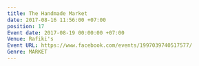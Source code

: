 ```yaml
---
title: The Handmade Market
date: 2017-08-16 11:56:00 +07:00
position: 17
Event date: 2017-08-19 00:00:00 +07:00
Venue: Rafiki's
Event URL: https://www.facebook.com/events/1997039740517577/
Genre: MARKET
---
```


